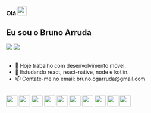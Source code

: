 ### Olá <img src="https://media.giphy.com/media/hvRJCLFzcasrR4ia7z/giphy.gif" width="25px"> 
## Eu sou o Bruno Arruda
<div> 
  <a href = "mailto:bruno.ogarruda@gmail.com"><img src="https://img.shields.io/badge/Gmail-D14836?style=for-the-badge&logo=gmail&logoColor=white" target="_blank"></a>
  <a href="https://www.linkedin.com/in/brunoOGArruda/" target="_blank"><img src="https://img.shields.io/badge/LinkedIn-0077B5?style=for-the-badge&logo=linkedin&logoColor=white" target="_blank"></a> 
</div>
<br>
<ul>
  <li>🔭 Hoje trabalho com desenvolvimento móvel.</li>
  <li>🌱 Estudando react, react-native, node e kotlin.</li>
  <li>📫 Contate-me no email: bruno.ogarruda@gmail.com</li>
</ul>


<div style="display: inline_block"><br>
  <img align="center" height="30" src="https://cdn.jsdelivr.net/gh/devicons/devicon/icons/html5/html5-original.svg" />
  <img align="center" height="30" src="https://cdn.jsdelivr.net/gh/devicons/devicon/icons/css3/css3-original.svg" />
  <img align="center" height="30" src="https://cdn.jsdelivr.net/gh/devicons/devicon/icons/javascript/javascript-original.svg" />
  <img align="center" height="30" src="https://cdn.jsdelivr.net/gh/devicons/devicon/icons/typescript/typescript-original.svg" />
  <img align="center" height="30" src="https://cdn.jsdelivr.net/gh/devicons/devicon/icons/nodejs/nodejs-original.svg" />
  <img align="center" height="30" src="https://cdn.jsdelivr.net/gh/devicons/devicon/icons/react/react-original.svg" />
    <img align="center" height="30" src="https://cdn.jsdelivr.net/gh/devicons/devicon/icons/jest/jest-plain.svg" />
    <img align="center" height="30" src="https://cdn.jsdelivr.net/gh/devicons/devicon/icons/kotlin/kotlin-original.svg" />
  <img align="center" height="30" src="https://cdn.jsdelivr.net/gh/devicons/devicon/icons/java/java-original.svg" />
  <img align="center" height="30" src="https://cdn.jsdelivr.net/gh/devicons/devicon/icons/android/android-original.svg" />
</div>
